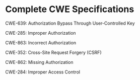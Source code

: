 

# Complete CWE Specifications

CWE-639: Authorization Bypass Through User-Controlled Key

CWE-285: Improper Authorization

CWE-863: Incorrect Authorization

CWE-352: Cross-Site Request Forgery (CSRF)

CWE-862: Missing Authorization

CWE-284: Improper Access Control